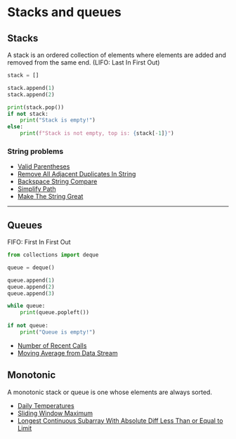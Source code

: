# Stacks and queues
## Stacks

A stack is an ordered collection of elements where elements are added and removed from the same end. (LIFO: Last In First Out)

```py
stack = []

stack.append(1)
stack.append(2)

print(stack.pop())
if not stack:
    print("Stack is empty!")
else:
    print(f"Stack is not empty, top is: {stack[-1]}")
```

### String problems

- [Valid Parentheses](valid_parentheses.py)
- [Remove All Adjacent Duplicates In String](rm_all_adjacent_dup_in_str.py)
- [Backspace String Compare](backspace_str_compare.py)
- [Simplify Path](simplify_path.py)
- [Make The String Great](make_the_str_great.py)

---

## Queues

FIFO: First In First Out

```py
from collections import deque

queue = deque()

queue.append(1)
queue.append(2)
queue.append(3)

while queue:
    print(queue.popleft())
    
if not queue:
    print("Queue is empty!")
```

- [Number of Recent Calls](number_of_recent_calls.py)
- [Moving Average from Data Stream](moving_average_from_data_stream.py)

## Monotonic

A monotonic stack or queue is one whose elements are always sorted.

- [Daily Temperatures](daily_temp.py)
- [Sliding Window Maximum](sliding_window_max.py)
- [Longest Continuous Subarray With Absolute Diff Less Than or Equal to Limit](longest_cont_subarr_w_abs_diff_le_limit.py)
